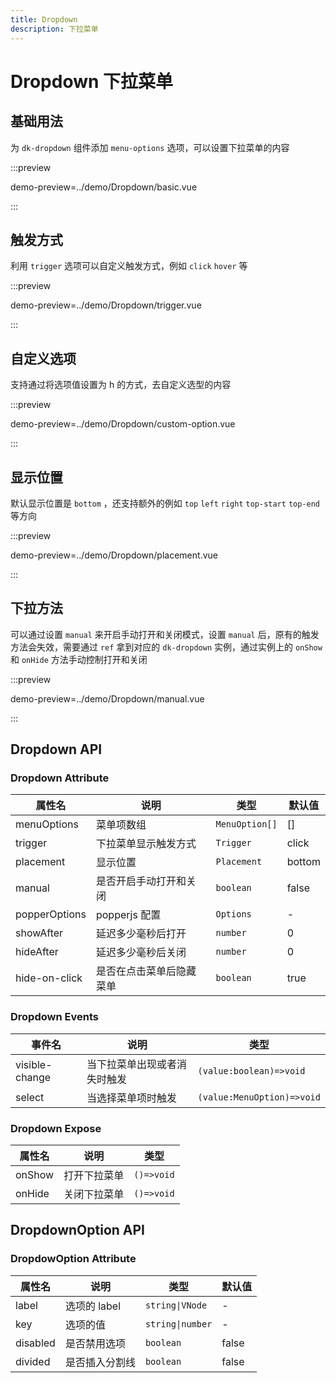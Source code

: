 ```yaml
---
title: Dropdown
description: 下拉菜单
---
```


# Dropdown 下拉菜单

## 基础用法

为 `dk-dropdown` 组件添加 `menu-options` 选项，可以设置下拉菜单的内容

:::preview

demo-preview=../demo/Dropdown/basic.vue

:::

## 触发方式

利用 `trigger` 选项可以自定义触发方式，例如 `click` `hover` 等

:::preview

demo-preview=../demo/Dropdown/trigger.vue

:::

## 自定义选项

支持通过将选项值设置为 h 的方式，去自定义选型的内容

:::preview

demo-preview=../demo/Dropdown/custom-option.vue

:::

## 显示位置

默认显示位置是 `bottom` ，还支持额外的例如 `top` `left` `right` `top-start` `top-end` 等方向

:::preview

demo-preview=../demo/Dropdown/placement.vue

:::

## 下拉方法

可以通过设置 `manual` 来开启手动打开和关闭模式，设置 `manual` 后，原有的触发方法会失效，需要通过 `ref` 拿到对应的 `dk-dropdown` 实例，通过实例上的 `onShow` 和 `onHide` 方法手动控制打开和关闭

:::preview

demo-preview=../demo/Dropdown/manual.vue

:::

## Dropdown API

### Dropdown Attribute

| 属性名        | 说明                     | 类型           | 默认值 |
| ------------- | ------------------------ | -------------- | ------ |
| menuOptions   | 菜单项数组               | `MenuOption[]` | []     |
| trigger       | 下拉菜单显示触发方式     | `Trigger`      | click  |
| placement     | 显示位置                 | `Placement`    | bottom |
| manual        | 是否开启手动打开和关闭   | `boolean`      | false  |
| popperOptions | popperjs 配置            | `Options`      | -      |
| showAfter     | 延迟多少毫秒后打开       | `number`       | 0      |
| hideAfter     | 延迟多少毫秒后关闭       | `number`       | 0      |
| hide-on-click | 是否在点击菜单后隐藏菜单 | `boolean`      | true   |

### Dropdown Events

| 事件名         | 说明                         | 类型                       |
| -------------- | ---------------------------- | -------------------------- |
| visible-change | 当下拉菜单出现或者消失时触发 | `(value:boolean)=>void`    |
| select         | 当选择菜单项时触发           | `(value:MenuOption)=>void` |

### Dropdown Expose

| 属性名     | 说明         | 类型               |
| ---------- | ------------ | ------------------ |
| onShow     | 打开下拉菜单 | `()=>void`         |
| onHide     | 关闭下拉菜单 | `()=>void`         |

## DropdownOption API

### DropdowOption Attribute

| 属性名   | 说明           | 类型             | 默认值 |
| -------- | -------------- | ---------------- | ------ |
| label    | 选项的 label   | `string\|VNode`  | -      |
| key      | 选项的值       | `string\|number` | -      |
| disabled | 是否禁用选项   | `boolean`        | false  |
| divided  | 是否插入分割线 | `boolean`        | false  |
